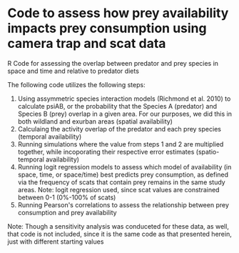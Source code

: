 # Code to assess how prey availability impacts prey consumption using camera trap and scat data
R Code for assessing the overlap between predator and prey species in space and time and relative to predator diets

The following code utilizes the following steps:
1. Using assymmetric species interaction models (Richmond et al. 2010) to calculate psiAB, or the probability that the Species A (predator) and Species B (prey) overlap in a given area. For our purposes, we did this in both wildland and exurban areas (spatial availability)
2. Calculaing the activity overlap of the predator and each prey species (temporal availability)
3. Running simulations where the value from steps 1 and 2 are multiplied together, while incoporating their respective error estimates (spatio-temporal availability)
4. Running logit regression models to assess which model of availability (in space, time, or space/time) best predicts prey consumption, as defined via the frequency of scats that contain prey remains in the same study areas. Note: logit regression used, since scat values are constrained between 0-1 (0%-100% of scats)
5. Running Pearson's correlations to assess the relationship between prey consumption and prey availability

Note: Though a sensitivity analysis was conduceted for these data, as well, that code is not included, since it is the same code as that presented herein, just with different starting values
